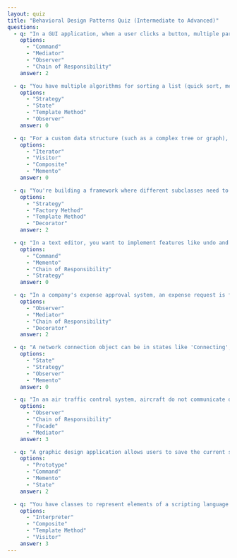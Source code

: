 ```yaml
---
layout: quiz
title: "Behavioral Design Patterns Quiz (Intermediate to Advanced)"
questions:
  - q: "In a GUI application, when a user clicks a button, multiple parts of the program (such as other UI components and logging systems) need to react to this event without the button explicitly knowing about those components. Which design pattern enables this kind of one-to-many notification?"
    options:
      - "Command"
      - "Mediator"
      - "Observer"
      - "Chain of Responsibility"
    answer: 2

  - q: "You have multiple algorithms for sorting a list (quick sort, merge sort, etc.), and you want to choose the sorting algorithm at runtime based on the data or user preference without changing the code that uses it. Which design pattern allows you to swap out these algorithms dynamically?"
    options:
      - "Strategy"
      - "State"
      - "Template Method"
      - "Observer"
    answer: 0

  - q: "For a custom data structure (such as a complex tree or graph), you want to provide a way to access its elements sequentially without revealing the complexities of its internal representation. Which design pattern is this describing?"
    options:
      - "Iterator"
      - "Visitor"
      - "Composite"
      - "Memento"
    answer: 0

  - q: "You're building a framework where different subclasses need to implement certain steps of an algorithm, but the overall structure of the algorithm remains the same across all subclasses. You define the high-level workflow in a base class method and allow subclasses to override specific steps. Which design pattern does this scenario follow?"
    options:
      - "Strategy"
      - "Factory Method"
      - "Template Method"
      - "Decorator"
    answer: 2

  - q: "In a text editor, you want to implement features like undo and redo for user actions (typing, formatting, etc.). You decide to encapsulate each user action (such as 'insert text' or 'apply style') as an object so that you can queue these actions, log them, or reverse them for an undo operation. Which design pattern are you using in this situation?"
    options:
      - "Command"
      - "Memento"
      - "Chain of Responsibility"
      - "Strategy"
    answer: 0

  - q: "In a company's expense approval system, an expense request is first sent to a team lead for approval. If the amount exceeds the team lead's approval limit, the request is forwarded to the department manager; if the manager cannot approve it, it goes to a director, and so on until the request is handled or reaches the top. Which design pattern does this delegation of requests exemplify?"
    options:
      - "Observer"
      - "Mediator"
      - "Chain of Responsibility"
      - "Decorator"
    answer: 2

  - q: "A network connection object can be in states like 'Connecting', 'Connected', or 'Disconnected'. Instead of using numerous if/else statements inside the connection methods to handle behavior for each state, you create separate classes for each state and have the connection object delegate actions to its current state object. Which design pattern is being used here?"
    options:
      - "State"
      - "Strategy"
      - "Observer"
      - "Memento"
    answer: 0

  - q: "In an air traffic control system, aircraft do not communicate directly with one another. Instead, each plane sends messages to a central control tower, which then coordinates and relays the messages to the appropriate planes. This centralized communication mechanism is an example of which design pattern?"
    options:
      - "Observer"
      - "Chain of Responsibility"
      - "Facade"
      - "Mediator"
    answer: 3

  - q: "A graphic design application allows users to save the current state of a drawing and restore it later. The implementation captures all the necessary state of the drawing in a separate object so that the state can be restored without exposing the internals of the drawing object. Which design pattern is used to implement this 'snapshot' capability?"
    options:
      - "Prototype"
      - "Command"
      - "Memento"
      - "State"
    answer: 2

  - q: "You have classes to represent elements of a scripting language (e.g., NumberExpression, AddExpression). You want to perform various operations on the AST—such as evaluating, pretty-printing, or optimizing—without modifying the node classes each time you add an operation. Which design pattern allows you to define new operations on the AST nodes without changing their classes?"
    options:
      - "Interpreter"
      - "Composite"
      - "Template Method"
      - "Visitor"
    answer: 3
---
```

